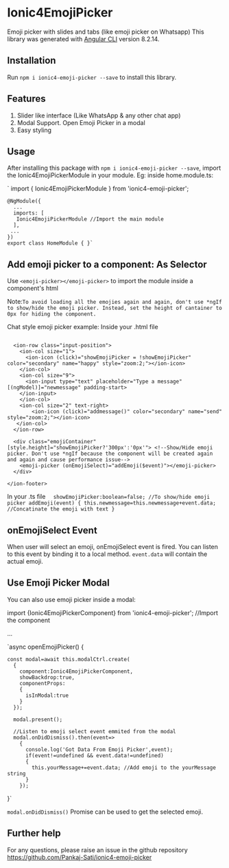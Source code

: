 # Ionic4EmojiPicker
Emoji picker with slides and tabs (like emoji picker on Whatsapp)
This library was generated with [Angular CLI](https://github.com/angular/angular-cli) version 8.2.14.

## Installation

Run `npm i ionic4-emoji-picker --save` to install this library. 

## Features

 1. Slider like interface (Like WhatsApp & any other chat app)
 2. Modal Support. Open Emoji Picker in a modal
 3. Easy styling

## Usage

After installing this package with `npm i ionic4-emoji-picker --save`, import the Ionic4EmojiPickerModule in your module.
Eg: inside home.module.ts:

`    import { Ionic4EmojiPickerModule } from 'ionic4-emoji-picker';

    @NgModule({
      ...
      imports: [
       Ionic4EmojiPickerModule //Import the main module
      ],
     ...
    })
    export class HomeModule { }`

## Add emoji picker to a component: As Selector

Use `<emoji-picker></emoji-picker>` to import the module inside a component's html

Note:`To avoid loading all the emojies again and again, don't use *ngIf to show/hide the emoji picker. Instead, set the height of cantainer to 0px for hiding the component.`

Chat style emoji picker example: 
Inside your .html file
```html<ion-footer>

  <ion-row class="input-position">
    <ion-col size="1">
      <ion-icon (click)="showEmojiPicker = !showEmojiPicker" color="secondary" name="happy" style="zoom:2;"></ion-icon>
    </ion-col>
    <ion-col size="9">
      <ion-input type="text" placeholder="Type a message" [(ngModel)]="newmessage" padding-start>
    </ion-input>
    </ion-col>
    <ion-col size="2" text-right>
        <ion-icon (click)="addmessage()" color="secondary" name="send" style="zoom:2;"></ion-icon>
   </ion-col>
  </ion-row>

  <div class="emojiContainer" [style.height]="showEmojiPicker?'300px':'0px'"> <!--Show/Hide emoji picker. Don't use *ngIf because the component will be created again and again and cause performance issue-->
    <emoji-picker (onEmojiSelect)="addEmoji($event)"></emoji-picker>
  </div>

</ion-footer>
```

In your .ts file
` 
    showEmojiPicker:boolean=false; //To show/hide emoji picker
    addEmoji(event)
    {
        this.newmessage=this.newmessage+event.data; //Concatinate the emoji with text
    }`

## onEmojiSelect Event
When user will select an emoji, onEmojiSelect event is fired. You can listen to this event by binding it to a local method.
`event.data` will contain the actual emoji.

## Use Emoji Picker Modal

You can also use emoji picker inside a modal:

import {Ionic4EmojiPickerComponent} from 'ionic4-emoji-picker';  //Import the component

...

`async openEmojiPicker()
  {

    const modal=await this.modalCtrl.create(
      {
        component:Ionic4EmojiPickerComponent,
        showBackdrop:true,
        componentProps:
        {
          isInModal:true
        }
      });

      modal.present();

      //Listen to emoji select event emmited from the modal
      modal.onDidDismiss().then(event=>
        {
          console.log('Got Data From Emoji Picker',event);
          if(event!=undefined && event.data!=undefined)
          {
            this.yourMessage+=event.data; //Add emoji to the yourMessage string
          }
        });
  }`

  `modal.onDidDismiss()` Promise can be used to get the selected emoji. 

## Further help

For any questions, please raise an issue in the github repository https://github.com/Pankaj-Sati/ionic4-emoji-picker
